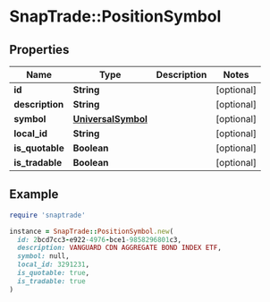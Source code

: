 # SnapTrade::PositionSymbol

## Properties

| Name | Type | Description | Notes |
| ---- | ---- | ----------- | ----- |
| **id** | **String** |  | [optional] |
| **description** | **String** |  | [optional] |
| **symbol** | [**UniversalSymbol**](UniversalSymbol.md) |  | [optional] |
| **local_id** | **String** |  | [optional] |
| **is_quotable** | **Boolean** |  | [optional] |
| **is_tradable** | **Boolean** |  | [optional] |

## Example

```ruby
require 'snaptrade'

instance = SnapTrade::PositionSymbol.new(
  id: 2bcd7cc3-e922-4976-bce1-9858296801c3,
  description: VANGUARD CDN AGGREGATE BOND INDEX ETF,
  symbol: null,
  local_id: 3291231,
  is_quotable: true,
  is_tradable: true
)
```

